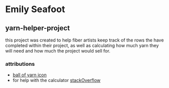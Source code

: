 # Emily Seafoot

## yarn-helper-project

this project was created to help fiber artists keep track of the rows the have completed within their project, as well as calculating how much yarn they will need and how much the project would sell for.

### attributions

- [ball of yarn icon](https://www.svgrepo.com/svg/275581/ball-of-wool)
- for help with the calculator [stackOverflow](https://stackoverflow.com/questions/28695617/how-to-get-a-number-value-from-an-input-field)
